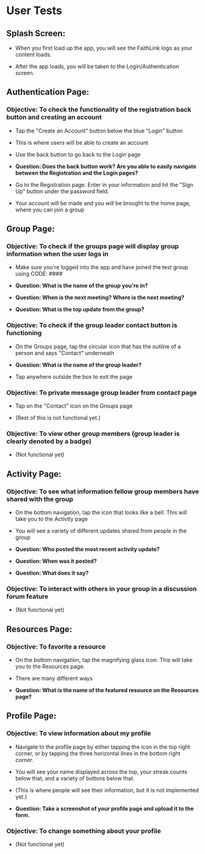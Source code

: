 # User Tests

## Splash Screen:

- When you first load up the app, you will see the FaithLink logo as your content loads.

- After the app loads, you will be taken to the Login/Authentication screen.

## Authentication Page:

### Objective: To check the functionality of the registration back button and creating an account

- Tap the "Create an Account" button below the blue "Login" button

- This is where users will be able to create an account
- Use the back button to go back to the Login page
- **Question: Does the back button work? Are you able to easily navigate between the Registration and the Login pages?**
- Go to the Registration page. Enter in your information and hit the "Sign Up" button under the password field.
- Your account will be made and you will be brought to the home page, where you can join a group

## Group Page:

### Objective: To check if the groups page will display group information when the user logs in

- Make sure you're logged into the app and have joined the test group using CODE: ####

- **Question: What is the name of the group you're in?**

- **Question: When is the next meeting? Where is the next meeting?**
- **Question: What is the top update from the group?**

### Objective: To check if the group leader contact button is functioning

- On the Groups page, tap the circular icon that has the outline of a person and says "Contact" underneath

- **Question: What is the name of the group leader?**
- Tap anywhere outside the box to exit the page

### Objective: To private message group leader from contact page

- Tap on the "Contact" icon on the Groups page

- (Rest of this is not functional yet.)

### Objective: To view other group members (group leader is clearly denoted by a badge)

- (Not functional yet)

## Activity Page:

### Objective: To see what information fellow group members have shared with the group

- On the bottom navigation, tap the icon that looks like a bell. This will take you to the Activity page

- You will see a variety of different updates shared from people in the group
- **Question: Who posted the most recent activity update?**
- **Question: When was it posted?**
- **Question: What does it say?**

### Objective: To interact with others in your group in a discussion forum feature

- (Not functional yet)

## Resources Page:

### Objective: To favorite a resource

- On the bottom navigation, tap the magnifying glass icon. This will take you to the Resources page.

- There are many different ways 

- **Question: What is the name of the featured resource on the Resources page?**

## Profile Page:

### Objective: To view information about my profile

- Navigate to the profile page by either tapping the icon in the top right corner, or by tapping the three horizontal lines in the bottom right corner.

- You will see your name displayed across the top, your streak counts below that, and a variety of buttons below that.
- (This is where people will see their information, but it is not implemented yet.)
- **Question: Take a screenshot of your profile page and upload it to the form.**

### Objective: To change something about your profile

- (Not functional yet)